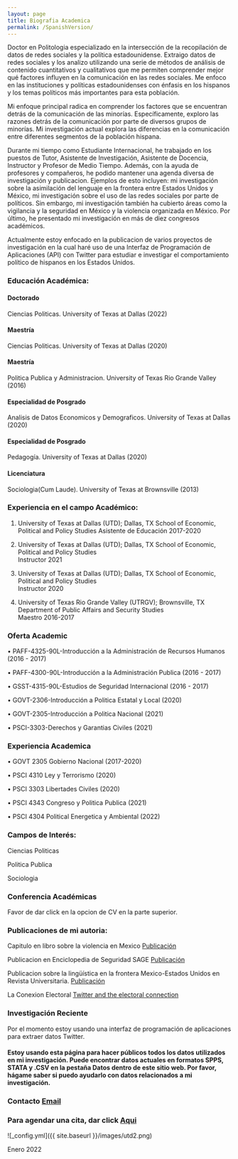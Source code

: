 ```yaml
---
layout: page
title: Biografia Academica
permalink: /SpanishVersion/
---
```


Doctor en Politologia especializado en la intersección de la recopilación de datos de redes sociales y la política estadounidense. Extraigo datos de redes sociales y los analizo utilizando una serie de métodos de análisis de contenido cuantitativos y cualitativos que me permiten comprender mejor qué factores influyen en la comunicación en las redes sociales. Me enfoco en las instituciones y políticas estadounidenses con énfasis en los hispanos y los temas políticos más importantes para esta población.

Mi enfoque principal radica en comprender los factores que se encuentran detrás de la comunicación de las minorías. Específicamente, exploro las razones detrás de la comunicación por parte de diversos grupos de minorías. Mi investigación actual explora las diferencias en la comunicación entre diferentes segmentos de la población hispana.

Durante mi tiempo como Estudiante Internacional, he trabajado en los puestos de Tutor, Asistente de Investigación, Asistente de Docencia, Instructor y Profesor de Medio Tiempo. Además, con la ayuda de profesores y compañeros, he podido mantener una agenda diversa de investigación y publicacion. Ejemplos de esto incluyen: mi investigación sobre la asimilación del lenguaje en la frontera entre Estados Unidos y México, mi investigación sobre el uso de las redes sociales por parte de políticos. Sin embargo, mi investigación también ha cubierto áreas como la vigilancia y la seguridad en México y la violencia organizada en México.
Por último, he presentado mi investigación en más de diez congresos académicos.

Actualmente estoy enfocado en la publicacion de varios proyectos de investigación en la cual haré uso de una Interfaz de Programación de Aplicaciones (API) con Twitter para estudiar e investigar el comportamiento político de hispanos en los Estados Unidos.


### Educación Académica:

#### Doctorado
Ciencias Politicas. University of Texas at Dallas (2022)

#### Maestría
Ciencias Politicas. University of Texas at Dallas (2020)

#### Maestría
Politica Publica y Administracion. University of Texas Rio Grande Valley (2016)

#### Especialidad de Posgrado
Analisis de Datos Economicos y Demograficos. University of Texas at Dallas (2020)

#### Especialidad de Posgrado
Pedagogía. University of Texas at Dallas (2020)

#### Licenciatura
Sociologia(Cum Laude). University of Texas at Brownsville (2013)

### Experiencia en el campo Académico:

1. University of Texas at Dallas (UTD); Dallas, TX School of Economic, Political and Policy Studies
Asistente de Educación    2017-2020
 
2. University of Texas at Dallas (UTD); Dallas, TX School of Economic, Political and Policy Studies          
Instructor         2021

3. University of Texas at Dallas (UTD); Dallas, TX School of Economic, Political and Policy Studies          
Instructor         2020 
 
4. University of Texas Rio Grande Valley (UTRGV); Brownsville, TX Department of Public Affairs and Security Studies  
Maestro         2016-2017 
 
### Oferta Academic

• PAFF-4325-90L-Introducción a la Administración de Recursos Humanos  (2016 - 2017) 

• PAFF-4300-90L-Introducción a la Administración Publica              (2016 - 2017) 

• GSST-4315-90L-Estudios de Seguridad Internacional                   (2016 - 2017) 

• GOVT-2306-Introducción a Politica Estatal y Local                   (2020) 

• GOVT-2305-Introducción a Politica Nacional                          (2021) 

• PSCI-3303-Derechos y Garantias Civiles                              (2021) 


### Experiencia Academica

• GOVT 2305 Gobierno Nacional                (2017-2020)

• PSCI 4310 Ley y Terrorismo                 (2020) 

• PSCI 3303 Libertades Civiles               (2020) 

• PSCI 4343 Congreso y Politica Publica      (2021) 

• PSCI 4304 Political Energetica y Ambiental (2022)


### Campos de Interés:
Ciencias Politicas 

Politica Publica

Sociologia

### Conferencia Académicas
Favor de dar click en la opcion de CV en la parte superior.

### Publicaciones de mi autoria:

Capitulo en libro sobre la violencia en Mexico
[Publicación](https://read.amazon.com/kp/embed?asin=B07S5XFNKP&preview=newtab&linkCode=kpe&ref_=cm_sw_r_kb_dp_X2NuFbJJZDT1A)

Publicacion en Enciclopedia de Seguridad SAGE
[Publicación](/images/MexicoSagePublication.pdf)

Publicacion sobre la lingüística en la frontera Mexico-Estados Unidos en Revista Universitaria. 
[Publicación](/images/SpanishSpeakingInstitutionsandLanguageAssimilationintheRioGrandeValley.pdf)

La Conexion Electoral
[Twitter and the electoral connection](/images/Twitterandtheelectoralconnection.pdf)

### Investigación Reciente
Por el momento estoy usando una interfaz de programación de aplicaciones para extraer datos Twitter.




#### Estoy usando esta página para hacer públicos todos los datos utilizados en mi investigación. Puede encontrar datos actuales en formatos SPPS, STATA y .CSV en la pestaña Datos dentro de este sitio web. Por favor, hágame saber si puedo ayudarlo con datos relacionados a mi investigación.

### Contacto [Email](mailto:cxg172030@utdallas.edu)
### Para agendar una cita, dar click [Aqui](https://calendly.com/cxg172030/meetcarlos)


![_config.yml]({{ site.baseurl }}/images/utd2.png)

Enero 2022
